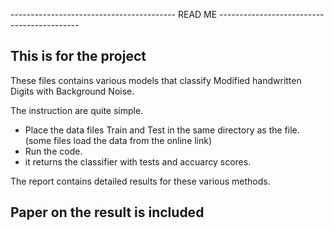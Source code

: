 ----------------------------------------- READ ME -------------------------------------------

## This is for the project ##


These files contains various models that classify Modified handwritten Digits with
Background Noise.


The instruction are quite simple.

- Place the data files Train and Test in the same directory as the file. (some files load the data from the online link)
- Run the code.
- it returns the classifier with tests and accuarcy scores. 

The report contains detailed results for these various methods.



## Paper on the result is included ##
